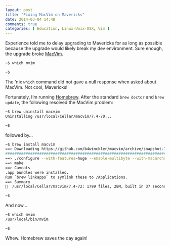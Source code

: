 ```yaml
---
layout: post
title: "Fixing MacVim on Mavericks"
date: 2014-03-04 14:48
comments: true
categories: [ Education, Linux-Unix-OSX, Vim ]
---
```

Experience told me to delay upgrading to Mavericks for as long as possible because the upgrade would likely break my dev environment. Sure enough, the upgrade broke [MacVim](/blog/2013/01/12/why-i-use-vim/).

```bash
~$ which mvim

~$
```

The 'nix `which` command did not gave a null response when asked about MacVim. Not cool, Mavericks! 
<!--more-->
Fortunately, I’m running [Homebrew](). After the standard `brew doctor` and `brew update`, the following resolved the MacVim problem:


```bash
~$ brew uninstall macvim
Uninstalling /usr/local/Cellar/macvim/7.4-70...

~$
```

followed by…

```bash
~$ brew install macvim
==> Downloading https://github.com/b4winckler/macvim/archive/snapshot-72.tar.gz
######################################################################## 100.0%
==> ./configure --with-features=huge --enable-multibyte --with-macarchs=x86_64 --enable-perlinterp --enable-rubyinterp --enable-tcli
==> make
==> Caveats
.app bundles were installed.
Run `brew linkapps` to symlink these to /Applications.
==> Summary
🍺  /usr/local/Cellar/macvim/7.4-72: 1799 files, 28M, built in 37 seconds

~$
```

And now…

```bash
~$ which mvim
/usr/local/bin/mvim

~$ 
```

Whew. Homebrew saves the day again!

